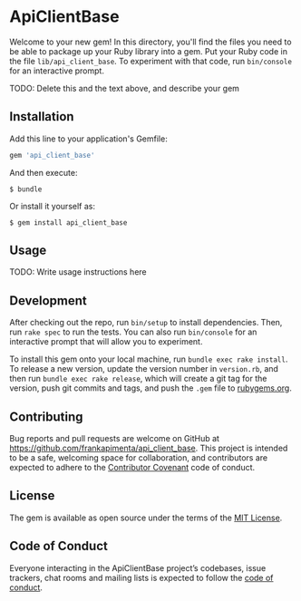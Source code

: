 # ApiClientBase

Welcome to your new gem! In this directory, you'll find the files you need to be able to package up your Ruby library into a gem. Put your Ruby code in the file `lib/api_client_base`. To experiment with that code, run `bin/console` for an interactive prompt.

TODO: Delete this and the text above, and describe your gem

## Installation

Add this line to your application's Gemfile:

```ruby
gem 'api_client_base'
```

And then execute:

    $ bundle

Or install it yourself as:

    $ gem install api_client_base

## Usage

TODO: Write usage instructions here

## Development

After checking out the repo, run `bin/setup` to install dependencies. Then, run `rake spec` to run the tests. You can also run `bin/console` for an interactive prompt that will allow you to experiment.

To install this gem onto your local machine, run `bundle exec rake install`. To release a new version, update the version number in `version.rb`, and then run `bundle exec rake release`, which will create a git tag for the version, push git commits and tags, and push the `.gem` file to [rubygems.org](https://rubygems.org).

## Contributing

Bug reports and pull requests are welcome on GitHub at https://github.com/frankapimenta/api_client_base. This project is intended to be a safe, welcoming space for collaboration, and contributors are expected to adhere to the [Contributor Covenant](http://contributor-covenant.org) code of conduct.

## License

The gem is available as open source under the terms of the [MIT License](https://opensource.org/licenses/MIT).

## Code of Conduct

Everyone interacting in the ApiClientBase project’s codebases, issue trackers, chat rooms and mailing lists is expected to follow the [code of conduct](https://github.com/frankapimenta/api_client_base/blob/master/CODE_OF_CONDUCT.md).
